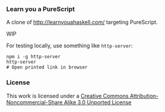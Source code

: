 ### Learn you a PureScript

A clone of http://learnyouahaskell.com/ targeting PureScript.

WIP

For testing locally, use something like `http-server`:
```
npm i -g http-server
http-server
# Open printed link in browser
```

### License

This work is licensed under a [Creative Commons Attribution-Noncommercial-Share Alike 3.0 Unported License](http://creativecommons.org/licenses/by-nc-sa/3.0/)
